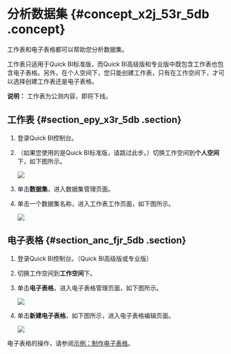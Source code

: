 # 分析数据集 {#concept_x2j_53r_5db .concept}

工作表和电子表格都可以帮助您分析数据集。

工作表只适用于Quick BI标准版，而Quick BI高级版和专业版中既包含工作表也包含电子表格。另外，在个人空间下，您只能创建工作表，只有在工作空间下，才可以选择创建工作表还是电子表格。

**说明：** 工作表为公测内容，即将下线。

## 工作表 {#section_epy_x3r_5db .section}

1.  登录Quick BI控制台。
2.  （如果您使用的是Quick BI标准版，请跳过此步。）切换工作空间到**个人空间**下，如下图所示。

    ![](http://static-aliyun-doc.oss-cn-hangzhou.aliyuncs.com/assets/img/9094/15332615781331_zh-CN.png)

3.  单击**数据集**，进入数据集管理页面。
4.  单击一个数据集名称，进入工作表工作页面，如下图所示。

    ![](http://static-aliyun-doc.oss-cn-hangzhou.aliyuncs.com/assets/img/9094/15332615781332_zh-CN.png)


## 电子表格 {#section_anc_fjr_5db .section}

1.  登录Quick BI控制台。（Quick BI高级版或专业版）
2.  切换工作空间到**工作空间**下。
3.  单击**电子表格**，进入电子表格管理页面，如下图所示。

    ![](http://static-aliyun-doc.oss-cn-hangzhou.aliyuncs.com/assets/img/9094/15332615781333_zh-CN.png)

4.  单击**新建电子表格**，如下图所示，进入电子表格编辑页面。

    ![](http://static-aliyun-doc.oss-cn-hangzhou.aliyuncs.com/assets/img/9094/15332615781334_zh-CN.png)


电子表格的操作，请参阅[示例：制作电子表格](intl.zh-CN/快速入门/示例：制作电子表格.md#)。

